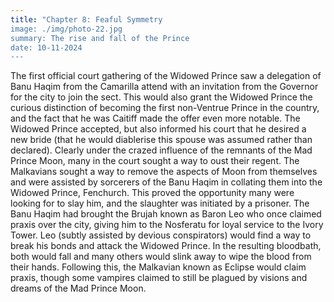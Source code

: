 ```yaml
---
title: "Chapter 8: Feaful Symmetry
image: ./img/photo-22.jpg
summary: The rise and fall of the Prince
date: 10-11-2024
---
```


The first official court gathering of the Widowed Prince saw a delegation of Banu Haqim from
the Camarilla attend with an invitation from the Governor for the city to join the sect. This would
also grant the Widowed Prince the curious distinction of becoming the first non-Ventrue Prince
in the country, and the fact that he was Caitiff made the offer even more notable. The Widowed
Prince accepted, but also informed his court that he desired a new bride (that he would
diablerise this spouse was assumed rather than declared).
Clearly under the crazed influence of the remnants of the Mad Prince Moon, many in the court
sought a way to oust their regent. The Malkavians sought a way to remove the aspects of Moon
from themselves and were assisted by sorcerers of the Banu Haqim in collating them into the
Widowed Prince, Fenchurch.
This proved the opportunity many were looking for to slay him, and the slaughter was initiated
by a prisoner. The Banu Haqim had brought the Brujah known as Baron Leo who once claimed
praxis over the city, giving him to the Nosferatu for loyal service to the Ivory Tower. Leo (subtly
assisted by devious conspirators) would find a way to break his bonds and attack the Widowed
Prince. In the resulting bloodbath, both would fall and many others would slink away to wipe the
blood from their hands.
Following this, the Malkavian known as Eclipse would claim praxis, though some vampires
claimed to still be plagued by visions and dreams of the Mad Prince Moon.
